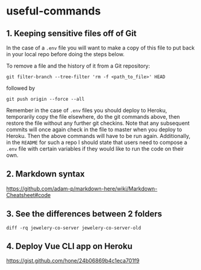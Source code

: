 # useful-commands

## 1. Keeping sensitive files off of Git

In the case of a `.env` file you will want to make a copy of this file to put back in your local repo before doing the steps below.

To remove a file and the history of it from a Git repository:

```
git filter-branch --tree-filter 'rm -f <path_to_file>' HEAD
```
followed by
```
git push origin --force --all
```

Remember in the case of `.env` files you should deploy to Heroku, temporarily copy the file elsewhere, do the git commands above, then restore the file without any further git checkins. Note that any subsequent commits will once again check in the file to master when you deploy to Heroku. Then the above commands will have to be run again. Additionally, in the `README` for such a repo I should state that users need to compose a `.env` file with certain variables if they would like to run the code on their own.

## 2. Markdown syntax

https://github.com/adam-p/markdown-here/wiki/Markdown-Cheatsheet#code


## 3. See the differences between 2 folders

`diff -rq jewelery-co-server jewelery-co-server-old`

## 4. Deploy Vue CLI app on Heroku

https://gist.github.com/hone/24b06869b4c1eca701f9
